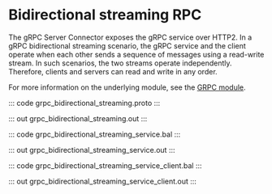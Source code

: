 # Bidirectional streaming RPC

The gRPC Server Connector exposes the gRPC service over HTTP2. In a gRPC bidirectional streaming scenario, the gRPC service and the client operate when each other sends a sequence of messages using a read-write stream. In such scenarios, the two streams operate independently. Therefore, clients and servers can read and write in any order.

For more information on the underlying module, see the [GRPC module](https://lib.ballerina.io/ballerina/grpc/latest/).

::: code grpc_bidirectional_streaming.proto :::

::: out grpc_bidirectional_streaming.out :::

::: code grpc_bidirectional_streaming_service.bal :::

::: out grpc_bidirectional_streaming_service.out :::

::: code grpc_bidirectional_streaming_service_client.bal :::

::: out grpc_bidirectional_streaming_service_client.out :::